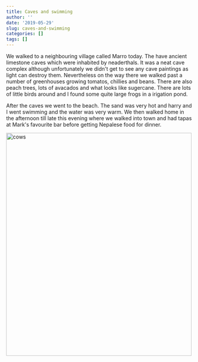 ```yaml
---
title: Caves and swimming
author: ''
date: '2019-05-29'
slug: caves-and-swimming
categories: []
tags: []
---
```


We walked to a neighbouring village called Marro today. The have ancient limestone caves which were inhabited by neaderthals. It was a neat cave complex although unfortunately we didn't get to see any cave paintings as light can destroy them. Nevertheless on the way there we walked past a number of greenhouses growing tomatos, chillies and beans. There are also peach trees, lots of avacados and what looks like sugercane. There are lots of little birds around and I found some quite large frogs in a irigation pond.

After the caves we went to the beach. The sand was very hot and harry and I went swimming and the water was very warm. We then walked home in the afternoon till late this evening where we walked into town and had tapas at Mark's favourite bar before getting Nepalese food for dinner.

<img src="/post/2019-05-29-caves-and-swimming_files/Fig1.jpg" alt="cows" width="500px" height="600px"/>